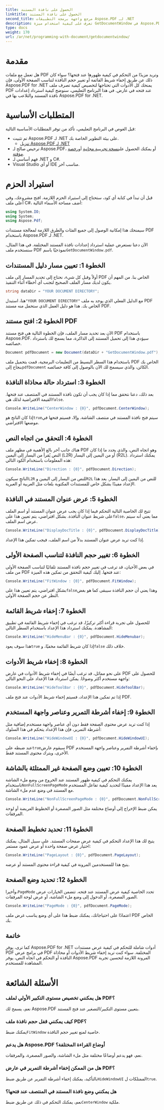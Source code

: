 ```yaml
---
title: الحصول على نافذة المستند
linktitle: الحصول على نافذة المستند
second_title: مرجع واجهة برمجة التطبيقات Aspose.PDF لـ .NET
description: تعرف على كيفية استخدام ميزة GetDocumentWindow في Aspose.PDF لـ .NET لاسترداد معلومات حول خصائص نافذة مستند PDF.
type: docs
weight: 170
url: /ar/net/programming-with-document/getdocumentwindow/
---
```

# مقدمة

هل تعمل مع ملفات PDF وتريد مزيدًا من التحكم في كيفية ظهورها عند فتحها؟ سواء كان ذلك عن طريق إخفاء شريط القائمة أو تغيير حجم النافذة لتناسب الصفحة الأولى، فإن Aspose.PDF for .NET يمنحك كل الأدوات التي تحتاجها لتخصيص كيفية تصرف ملف PDF عند فتحه في عارض. في هذا البرنامج التعليمي، سنوضح كيفية استرداد إعدادات نافذة المستند والتلاعب بها في Aspose.PDF for .NET.


# المتطلبات الأساسية

قبل الغوص في البرنامج التعليمي، تأكد من توفر المتطلبات الأساسية التالية:

- تم تثبيت Aspose.PDF لـ .NET على بيئة التطوير الخاصة بك.
  - [تنزيل Aspose.PDF لـ .NET](https://releases.aspose.com/pdf/net/)
-  ترخيص صالح لـ Aspose.PDF، أو يمكنك الحصول على[نسخة تجريبية مجانية](https://releases.aspose.com/) أو[رخصة مؤقتة](https://purchase.aspose.com/temporary-license/).
- فهم أساسي لـ .NET و C#.
- Visual Studio أو أي IDE مناسب آخر.

# استيراد الحزم

قبل أن تبدأ في كتابة أي كود، ستحتاج إلى استيراد الحزم اللازمة. افتح مشروعك، وفي أعلى ملف C#، أضف مساحة الأسماء التالية:

```csharp
using System.IO;
using System;
using Aspose.Pdf;
```

سيمنحك هذا إمكانية الوصول إلى جميع الفئات والطرق اللازمة لمعالجة مستندات PDF باستخدام Aspose.PDF لـ .NET.

 الآن دعنا نستعرض عملية استرداد إعدادات نافذة المستند المختلفة. في هذا المثال، سنستخدم ملف PDF نموذجيًا باسم`GetDocumentWindow.pdf`.

## الخطوة 1: تعيين مسار دليل المستندات

أولاً وقبل كل شيء، نحتاج إلى تحديد المسار إلى ملف PDF الخاص بنا. من المهم أن يكون لديك مسار الملف الصحيح لتجنب أي أخطاء أثناء التنفيذ.

```csharp
string dataDir = "YOUR DOCUMENT DIRECTORY";
```

 هنا، استبدل`"YOUR DOCUMENT DIRECTORY"` مع الدليل الفعلي الذي يوجد به ملف PDF الخاص بك. هذا هو دليل العمل الذي ستحمل منه مستند PDF.

## الخطوة 2: افتح مستند PDF

الآن بعد تحديد مسار الملف، فإن الخطوة التالية هي فتح مستند PDF باستخدام Aspose.PDF. سيؤدي هذا إلى تحميل المستند إلى الذاكرة، مما يسمح لك باسترداد خصائصه.

```csharp
Document pdfDocument = new Document(dataDir + "GetDocumentWindow.pdf");
```

باستخدام هذا السطر البسيط من التعليمات البرمجية، قمت بتحميل ملف PDF الخاص بك بنجاح إلى`pdfDocument` الكائن، والذي سيسمح لك الآن بالوصول إلى كافة خصائصه.

## الخطوة 3: استرداد حالة محاذاة النافذة

 بعد ذلك، دعنا نتحقق مما إذا كان يجب أن تكون نافذة المستند في المنتصف عند فتحها. القيمة الافتراضية لذلك هي`false`.

```csharp
Console.WriteLine("CenterWindow : {0}", pdfDocument.CenterWindow);
```

 إذا كان الناتج هو`true`سيتم فتح نافذة المستند في منتصف الشاشة. وإلا، فسيتم فتحها في موضعها الافتراضي.

## الخطوة 4: التحقق من اتجاه النص

هناك جانب آخر بالغ الأهمية في مظهر ملف PDF وهو اتجاه النص، والذي يحدد ما إذا كان النص يُقرأ من اليسار إلى اليمين (L2R) أو من اليمين إلى اليسار (R2L). يمكنك استرداد هذه المعلومات باستخدام الكود التالي:

```csharp
Console.WriteLine("Direction : {0}", pdfDocument.Direction);
```

 الناتج سيكون`L2R` للنص من اليسار إلى اليمين و`R2L` للنص من اليمين إلى اليسار. يعد هذا الإعداد مفيدًا بشكل خاص للمستندات المكتوبة بلغات مثل العربية أو العبرية.

## الخطوة 5: عرض عنوان المستند في النافذة

تتيح لك الخاصية التالية التحكم فيما إذا كان يجب عرض عنوان المستند أو اسم الملف على شريط عنوان النافذة. بشكل افتراضي، يتم تعيين هذا على`false`، مما يعني أنه سيتم عرض اسم الملف.

```csharp
Console.WriteLine("DisplayDocTitle : {0}", pdfDocument.DisplayDocTitle);
```

إذا كنت تريد عرض عنوان المستند بدلاً من اسم الملف، فيجب تمكين هذا الإعداد.

## الخطوة 6: تغيير حجم النافذة لتناسب الصفحة الأولى

في بعض الأحيان، قد ترغب في تغيير حجم نافذة المستند تلقائيًا لتناسب الصفحة الأولى من ملف PDF عند فتحها. إليك كيفية التحقق من تمكين هذه الميزة:

```csharp
Console.WriteLine("FitWindow : {0}", pdfDocument.FitWindow);
```

 بشكل افتراضي، يتم تعيين هذا على`false`وهذا يعني أن حجم النافذة سيبقى كما هو بغض النظر عن حجم الصفحة الأولى.

## الخطوة 7: إخفاء شريط القائمة

للحصول على تجربة قراءة أكثر تركيزًا، قد ترغب في إخفاء شريط القائمة في تطبيق المشاهدة. يمكنك استرداد هذا الإعداد باستخدام السطر التالي:

```csharp
Console.WriteLine("HideMenuBar : {0}", pdfDocument.HideMenubar);
```

 هذا سوف يعود`true` إذا كان شريط القائمة مخفيًا، و`false` خلاف ذلك.

## الخطوة 8: إخفاء شريط الأدوات

على نحو مماثل، قد ترغب أيضًا في إخفاء شريط الأدوات في عارض PDF للحصول على واجهة مستخدم أكثر وضوحًا. يمكن استرداد هذا الإعداد على النحو التالي:

```csharp
Console.WriteLine("HideToolBar : {0}", pdfDocument.HideToolBar);
```

إذا تم تمكين هذا الإعداد، فسيتم إخفاء شريط الأدوات عند فتح ملف PDF.

## الخطوة 9: إخفاء أشرطة التمرير وعناصر واجهة المستخدم

إذا كنت تريد عرض محتوى الصفحة فقط دون أي عناصر واجهة مستخدم إضافية مثل أشرطة التمرير، فإن هذا الإعداد يتحكم في هذا السلوك:

```csharp
Console.WriteLine("HideWindowUI : {0}", pdfDocument.HideWindowUI);
```

 عند ضبطه على`true`سيقوم عارض PDF بإخفاء أشرطة التمرير وعناصر واجهة المستخدم الأخرى، ويترك محتوى المستند فقط.

## الخطوة 10: تعيين وضع الصفحة غير الممتلئة بالشاشة

 يمكنك التحكم في كيفية ظهور المستند عند الخروج من وضع ملء الشاشة باستخدام`NonFullScreenPageMode` يعد هذا الإعداد مفيدًا لتحديد كيفية تفاعل المستخدم مع المستند في وضع عدم ملء الشاشة.

```csharp
Console.WriteLine("NonFullScreenPageMode : {0}", pdfDocument.NonFullScreenPageMode);
```

يمكن ضبط الإخراج إلى أوضاع مختلفة مثل الصور المصغرة أو الخطوط العريضة أو لوحة المرفقات.

## الخطوة 11: تحديد تخطيط الصفحة

يتيح لك هذا الإعداد التحكم في كيفية عرض صفحات المستند. على سبيل المثال، يمكنك اختيار عرض صفحة واحدة أو عرض عمود مستمر:

```csharp
Console.WriteLine("PageLayout : {0}", pdfDocument.PageLayout);
```

يتيح هذا للمستخدمين المرونة في كيفية قراءة محتوى المستند أو عرضه.

## الخطوة 12: تحديد وضع الصفحة

 وأخيرا،`PageMode` تحدد الخاصية كيفية عرض المستند عند فتحه. تتضمن الخيارات عرض الصور المصغرة، أو الدخول إلى وضع ملء الشاشة، أو عرض لوحة المرفقات.

```csharp
Console.WriteLine("PageMode : {0}", pdfDocument.PageMode);
```

اعتمادًا على احتياجاتك، يمكنك ضبط هذا على أي وضع يناسب غرض ملف PDF الخاص بك.

## خاتمة

كما ترى، يوفر Aspose.PDF for .NET أدوات شاملة للتحكم في كيفية عرض مستندات PDF في برامج عرض PDF المختلفة. سواء كنت تريد إخفاء شريط الأدوات أو محاذاة النافذة أو التحكم في اتجاه النص، يوفر Aspose.PDF المرونة اللازمة لتحسين تجربة المشاهدة للمستخدم.

# الأسئلة الشائعة

### هل يمكنني تخصيص مستوى التكبير الأولي لملف PDF؟
نعم، يسمح لك Aspose.PDF بتعيين مستوى التكبير/التصغير عند فتح المستند.

### كيف يمكنني قفل حجم نافذة ملف PDF؟
 يمكنك ضبط`FitWindow` خاصية لمنع تغيير حجم النافذة.

### هل يدعم Aspose.PDF أوضاع القراءة المختلفة؟
نعم، فهو يدعم أوضاعًا مختلفة مثل ملء الشاشة، والصور المصغرة، والمرفقات.

### هل من الممكن إخفاء أشرطة التمرير في عارض PDF؟
 بالتأكيد، يمكنك إخفاء أشرطة التمرير عن طريق ضبط`HideWindowUI` الممتلكات ل`true`.

### هل يمكنني وضع نافذة المستند في المنتصف عند فتحها؟
 نعم، يمكنك التحكم في ذلك عن طريق ضبط`CenterWindow` ملكية.